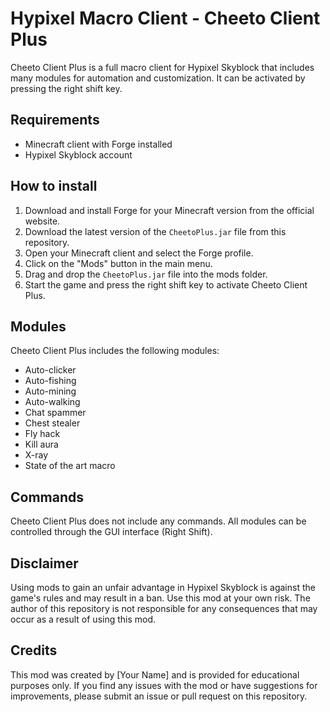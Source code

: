 # Hypixel Macro Client - Cheeto Client Plus

Cheeto Client Plus is a full macro client for Hypixel Skyblock that includes many modules for automation and customization. It can be activated by pressing the right shift key.

## Requirements

- Minecraft client with Forge installed
- Hypixel Skyblock account

## How to install

1. Download and install Forge for your Minecraft version from the official website.
2. Download the latest version of the `CheetoPlus.jar` file from this repository.
3. Open your Minecraft client and select the Forge profile.
4. Click on the "Mods" button in the main menu.
5. Drag and drop the `CheetoPlus.jar` file into the mods folder.
6. Start the game and press the right shift key to activate Cheeto Client Plus.

## Modules

Cheeto Client Plus includes the following modules:

- Auto-clicker
- Auto-fishing
- Auto-mining
- Auto-walking
- Chat spammer
- Chest stealer
- Fly hack
- Kill aura
- X-ray
- State of the art macro

## Commands

Cheeto Client Plus does not include any commands. All modules can be controlled through the GUI interface (Right Shift).

## Disclaimer

Using mods to gain an unfair advantage in Hypixel Skyblock is against the game's rules and may result in a ban. Use this mod at your own risk. The author of this repository is not responsible for any consequences that may occur as a result of using this mod.

## Credits

This mod was created by [Your Name] and is provided for educational purposes only. If you find any issues with the mod or have suggestions for improvements, please submit an issue or pull request on this repository.
